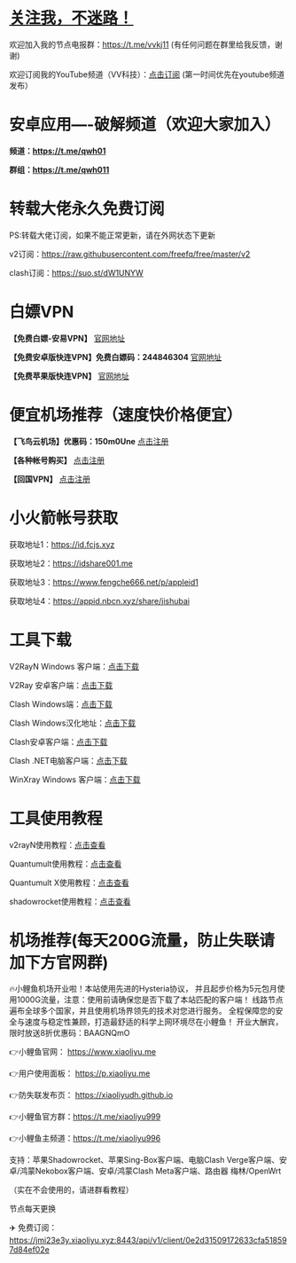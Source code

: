 # [关注我，不迷路！](https://github.com/login?return_to=https%3A%2F%2Fgithub.com%2Fw379740999)

欢迎加入我的节点电报群：https://t.me/vvkj11
(有任何问题在群里给我反馈，谢谢)

欢迎订阅我的YouTube频道（VV科技）：[点击订阅](https://www.youtube.com/channel/UCqdGfxwYKrllrHv_Bc-9vAw?sub_confirmation=1)
(第一时间优先在youtube频道发布）

# 安卓应用—-破解频道（欢迎大家加入）

**频道：https://t.me/qwh01**

**群组：https://t.me/qwh011**

# 转载大佬永久免费订阅

PS:转载大佬订阅，如果不能正常更新，请在外网状态下更新

v2订阅：https://raw.githubusercontent.com/freefq/free/master/v2

clash订阅：https://suo.st/dW1UNYW

# 白嫖VPN

**【免费白嫖-安易VPN】** [官网地址](https://www.anyi555.com/?mid=1033)

**【免费安卓版快连VPN】免费白嫖码：244846304** [官网地址](https://pay.eradpd.xyz)

**【免费苹果版快连VPN】** [官网地址](https://promter-management.onelink.me/WxKq/fb306fec)

# 便宜机场推荐（速度快价格便宜）

**【飞鸟云机场】优惠码：150m0Une** [点击注册](https://feiniaoyun.info/#/register?code=150m0Une)

**【各种帐号购买】** [点击注册](https://wandoukj.eu.org/)

**【回国VPN】** [点击注册](https://wandoukj.eu.org/)

# 小火箭帐号获取
获取地址1：https://id.fcjs.xyz

获取地址2：https://idshare001.me

获取地址3：https://www.fengche666.net/p/appleid1

获取地址4：https://appid.nbcn.xyz/share/jishubai

# 工具下载

V2RayN Windows 客户端：[点击下载](https://github.com/2dust/v2rayN/releases)

V2Ray 安卓客户端：[点击下载](https://github.com/2dust/v2rayNG/releases)

Clash Windows端：[点击下载](https://github.com/Fndroid/clash_for_windows_pkg/releases)

Clash Windows汉化地址：[点击下载](https://drive.google.com/file/d/1hLY1pedrIxA1u8sEkPWnMLEsQawD0nvf/view?usp=sharing)

Clash安卓客户端：[点击下载](https://github.com/naicfeng/ClashRForAndroid/releases)

Clash .NET电脑客户端：[点击下载](https://github.com/ClashDotNetFramework/experimental-clash/releases)

WinXray Windows 客户端：[点击下载](https://github.com/TheMRLL/WinXray/releases)

# 工具使用教程

v2rayN使用教程：[点击查看](https://youtu.be/MvJwoEo6-JU)

Quantumult使用教程：[点击查看](https://youtu.be/qCkjLMPKygw)

Quantumult X使用教程：[点击查看](https://youtu.be/ghZLHPEGfVc)

shadowrocket使用教程：[点击查看](https://youtu.be/kGKKr6WTrJc)

# 机场推荐(每天200G流量，防止失联请加下方官网群)
🔥小鲤鱼机场开业啦！本站使用先进的Hysteria协议， 并且起步价格为5元包月使用1000G流量，注意：使用前请确保您是否下载了本站匹配的客户端！ 线路节点遍布全球多个国家，并且使用机场界领先的技术对您进行服务。 全程保障您的安全与速度与稳定性兼顾，打造最舒适的科学上网环境尽在小鲤鱼！ 开业大酬宾，限时放送8折优惠码：BAAGNQmO

👉小鲤鱼官网： https://www.xiaoliyu.me

👉用户使用面板： https://p.xiaoliyu.me

👉防失联发布页： https://xiaoliyudh.github.io

👉小鲤鱼官方群：https://t.me/xiaoliyu999

👉小鲤鱼主频道：https://t.me/xiaoliyu996

支持：苹果Shadowrocket、苹果Sing-Box客户端、电脑Clash Verge客户端、安卓/鸿蒙Nekobox客户端、安卓/鸿蒙Clash Meta客户端、路由器 梅林/OpenWrt

（实在不会使用的，请进群看教程）

节点每天更换

✈️ 免费订阅： https://jmi23e3y.xiaoliyu.xyz:8443/api/v1/client/0e2d31509172633cfa518597d84ef02e
